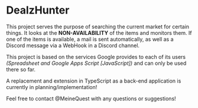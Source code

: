 # DealzHunter


This project serves the purpose of searching the current market for certain things. 
It looks at the **NON-AVAILABILITY** of the items and monitors them. 
If one of the items is available, a mail is sent automatically, as well as a Discord message via a WebHook in a Discord channel.

This project is based on the services Google provides to each of its users *(Spreadsheet and Google Apps Script [JavaScript])* and can only be used there so far. 

A replacement and extension in TypeScript as a back-end application is currently in planning/implementation! 



Feel free to contact @MeineQuest with any questions or suggestions! 
